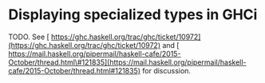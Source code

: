 # Displaying specialized types in GHCi

TODO. See [ https://ghc.haskell.org/trac/ghc/ticket/10972](https://ghc.haskell.org/trac/ghc/ticket/10972) and [ https://mail.haskell.org/pipermail/haskell-cafe/2015-October/thread.html\#121835](https://mail.haskell.org/pipermail/haskell-cafe/2015-October/thread.html#121835) for discussion.
